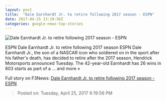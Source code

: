 ```yaml
---
layout: post
title:  "Dale Earnhardt Jr. to retire following 2017 season - ESPN"
date: 2017-04-25 13:19:56Z
categories: google-news-top-stories
---
```


![Dale Earnhardt Jr. to retire following 2017 season - ESPN](http://a3.espncdn.com/combiner/i?img=%2Fphoto%2F2017%2F0304%2Fr187053_1296x729_16%2D9.jpg)

ESPN Dale Earnhardt Jr. to retire following 2017 season ESPN Dale Earnhardt Jr., the son of a NASCAR icon who soldiered on in the sport after his father's death, has decided to retire after the 2017 season, Hendrick Motorsports announced Tuesday. The 42-year-old Earnhardt has 26 wins in 603 starts as part of a ... and more »


Full story on F3News: [Dale Earnhardt Jr. to retire following 2017 season - ESPN](http://www.f3nws.com/n/FnjsfB)

> Posted on: Tuesday, April 25, 2017 6:19:56 PM
